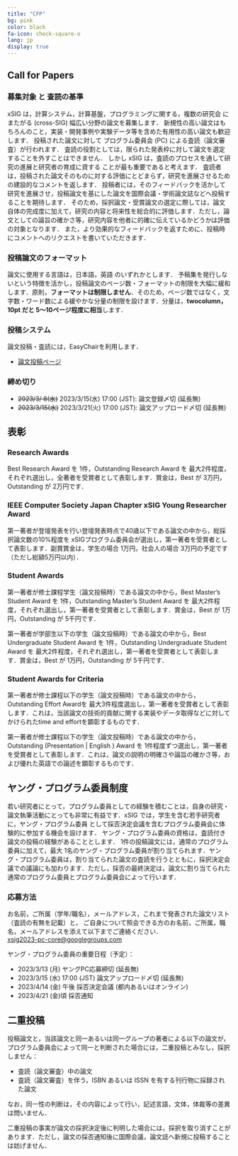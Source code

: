 ```yaml
---
title: "CFP"
bg: pink
color: black
fa-icon: check-square-o
lang: jp
display: true
---
```


## Call for Papers

### 募集対象 と 査読の基準

xSIG は，計算システム，計算基盤，プログラミングに関する，複数の研究会 にまたがる (cross-SIG) 幅広い分野の論文を募集します． 新規性の高い論文はもちろんのこと，実装・開発事例や実験データ等を含めた有用性の高い論文も歓迎します．
投稿された論文に対して プログラム委員会 (PC) による査読（論文審査）が行われます．
査読の役割としては，限られた発表枠に対して論文を選定することを外すことはできません．
しかし xSIG は，査読のプロセスを通して研究の進展と研究者の育成に資する ことが最も重要であると考えます．
査読者は，投稿された論文そのものに対する評価にとどまらず，研究を進展させるための建設的なコメントを返します．
投稿者には，そのフィードバックを活かして研究を進展させ，投稿論文を基にした論文を国際会議・学術論文誌などへ投稿することを期待します． そのため，採択論文・受賞論文の選定に際しては，論文自体の完成度に加えて，研究の内容と将来性を総合的に評価します．ただし，論文としての論旨の確かさ等，研究内容を他者に的確に伝えているかどうかは評価の対象となります．
また，より効果的なフィードバックを返すために、投稿時にコメントへのリクエストを書いていただきます．
<!-- 二重投稿についての規定は，こちらをご覧ください -->

### 投稿論文のフォーマット
論文に使用する言語は，日本語，英語 のいずれかとします． 予稿集を発行しないという特徴を活かし，投稿論文のページ数・フォーマットの制限を大幅に緩和します．原則，**フォーマットは制限しません**．そのため，ページ数ではなく，文字数・ワード数による緩やかな分量の制限を設けます．分量は，**twocolumn，10pt だと 5～10ページ程度に相当**します．


### 投稿システム
論文投稿・査読には，EasyChairを利用します．
- [論文投稿ページ](https://easychair.org/my/conference?conf=xsig2023)

### 締め切り
- ~~2023/3/ 8(水)~~ 2023/3/15(水) 17:00 (JST): 論文登録〆切 (延長無)
- ~~2023/3/15(水)~~ 2023/3/21(火) 17:00 (JST): 論文アップロード〆切 (延長無)

## 表彰


### Research Awards
Best Research Award を 1件，Outstanding Research Award を 最大2件程度，それぞれ選出し，全著者を受賞者として表彰します．賞金は，Best が 3万円，Outstanding が 2万円です．

### IEEE Computer Society Japan Chapter xSIG Young Researcher Award
第一著者が登壇発表を行い登壇発表時点で40歳以下である論文の中から，総採択論文数の10%程度を xSIGプログラム委員会が選出し，第一著者を受賞者として表彰します．副賞賞金は，学生の場合 1万円，社会人の場合 3万円の予定です（ただし総額5万円以内）．


### Student Awards
第一著者が修士課程学生（論文投稿時）である論文の中から，Best Master’s Student Award を 1件，Outstanding  Master’s Student Award を 最大2件程度，それぞれ選出し，第一著者を受賞者として表彰します．賞金は，Best が 1万円，Outstanding が 5千円です．

第一著者が学部生以下の学生（論文投稿時）である論文の中から，Best Undergraduate Student Award を 1件，Outstanding  Undergraduate Student Award を 最大2件程度，それぞれ選出し，第一著者を受賞者として表彰します．賞金は，Best が 1万円，Outstanding が 5千円です．

### Student Awards for Criteria

第一著者が修士課程以下の学生（論文投稿時）である論文の中から，Outstanding Effort Awardを 最大3件程度選出し，第一著者を受賞者として表彰します．これは，当該論文の技術的貢献に関する実装やデータ取得などに対してかけられたtime and effortを顕彰するものです．

第一著者が修士課程以下の学生（論文投稿時）である論文の中から，Outstanding (Presentation \| English ) Award を 1件程度ずつ選出し，第一著者を受賞者として表彰します．これは，論文の説明の明確さや論旨の確かさ等，および優れた英語での論述を顕彰するものです．

<a name="youngpc"></a>

## ヤング・プログラム委員制度

若い研究者にとって，プログラム委員としての経験を積むことは，自身の研究・論文執筆活動にとっても非常に有益です．xSIG では，学生を含む若手研究者に，ヤング・プログラム委員 として採否決定会議を含むプログラム委員会に体験的に参加する機会を設けます． ヤング・プログラム委員の資格は，査読付き論文の投稿の経験があることとします． 1件の投稿論文には，通常のプログラム委員に加えて，最大 1名のヤング・プログラム委員が割り当てられます．ヤング・プログラム委員は，割り当てられた論文の査読を行うとともに，採択決定会議での議論にも加わります．ただし，採否の最終決定は，論文に割り当てられた通常のプログラム委員とプログラム委員会によって行います．

### 応募方法

お名前，ご所属（学年/職名），メールアドレス，これまで発表された論文リスト（査読の有無を記載）と，
ご自身について照会できる方のお名前，ご所属，職名，メールアドレスを添えて以下までご連絡ください．  
[xsig2023-pc-core@googlegroups.com](mailto:xsig2023-pc-core@googlegroups.com)

ヤング・プログラム委員の重要日程（予定）：
- 2023/3/13 (月) ヤングPC応募締切 (延長無)
- 2023/3/15 (水) 17:00 (JST) 論文アップロード〆切 (延長無)
- 2023/4/14 (金) 午後 採否決定会議 (都内あるいはオンライン)
- 2023/4/21 (金)頃 採否通知


## 二重投稿

投稿論文と，当該論文と同一あるいは同一グループの著者による以下の論文が，プログラム委員会によって同一と判断された場合には，二重投稿とみなし，採択しません：

- 査読（論文審査）中の論文
- 査読（論文審査）を伴う，ISBN あるいは ISSN を有する刊行物に採録された論文

なお，同一性の判断は，その内容によって行い，記述言語，文体，体裁等の差異は問いません．

二重投稿の事実が論文の採択決定後に判明した場合には，採択を取り消すことがあります．ただし，論文の採否通知後に国際会議，論文誌へ新規に投稿することは妨げません．